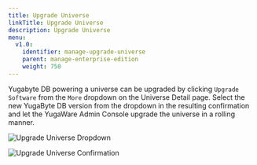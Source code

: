 ```yaml
---
title: Upgrade Universe
linkTitle: Upgrade Universe
description: Upgrade Universe
menu:
  v1.0:
    identifier: manage-upgrade-universe
    parent: manage-enterprise-edition
    weight: 750
---
```


Yugabyte DB powering a universe can be upgraded by clicking `Upgrade Software` from the `More` dropdown on the Universe Detail page. Select the new YugaByte DB version from the dropdown in the resulting confirmation and let the YugaWare Admin Console upgrade the universe in a rolling manner. 

![Upgrade Universe Dropdown](/images/ee/upgrade-univ-1.png)

![Upgrade Universe Confirmation](/images/ee/upgrade-univ-2.png)

